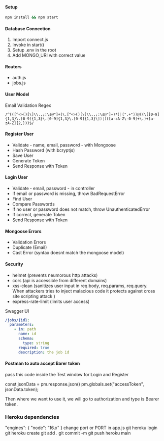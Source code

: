 #### Setup

```bash
npm install && npm start
```

#### Database Connection

1. Import connect.js
2. Invoke in start()
3. Setup .env in the root
4. Add MONGO_URI with correct value

#### Routers

- auth.js
- jobs.js

#### User Model

Email Validation Regex

```regex
/^(([^<>()[\]\\.,;:\s@"]+(\.[^<>()[\]\\.,;:\s@"]+)*)|(".+"))@((\[[0-9]{1,3}\.[0-9]{1,3}\.[0-9]{1,3}\.[0-9]{1,3}\])|(([a-zA-Z\-0-9]+\.)+[a-zA-Z]{2,}))$/
```

#### Register User

- Validate - name, email, password - with Mongoose
- Hash Password (with bcryptjs)
- Save User
- Generate Token
- Send Response with Token

#### Login User

- Validate - email, password - in controller
- If email or password is missing, throw BadRequestError
- Find User
- Compare Passwords
- If no user or password does not match, throw UnauthenticatedError
- If correct, generate Token
- Send Response with Token

#### Mongoose Errors

- Validation Errors
- Duplicate (Email)
- Cast Error (syntax doesnt match the mongoose model)

#### Security

- helmet (prevents neumorous http attacks)
- cors (api is accessible from different domains)
- xss-clean (sanitizes user input in req.body, req.params, req.query. When attackers tries to inject malacious code it protects against cross site scripting attack )
- express-rate-limit (limits user access)

Swagger UI

```yaml
/jobs/{id}:
  parameters:
    - in: path
      name: id
      schema:
        type: string
      required: true
      description: the job id
```

#### Postman to auto accept Barer token
pass this code inside the Test window for Login and Register

const jsonData = pm.response.json()
pm.globals.set("accessToken", jsonData.token);

Then where we want to use it, we will go to authorization and type is Bearer token.

### Heroku dependencies
 "engines": {
    "node": "16.x"
  }
  change port or PORT in app.js
  git heroku login
  git heroku create
  git add . git commit -m 
  git push heroku main
  
